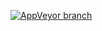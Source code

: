 
[![AppVeyor branch](https://img.shields.io/appveyor/ci/hatelove/pottershoppingcart/master.svg)](https://ci.appveyor.com/project/hatelove/pottershoppingcart/branch/master)
